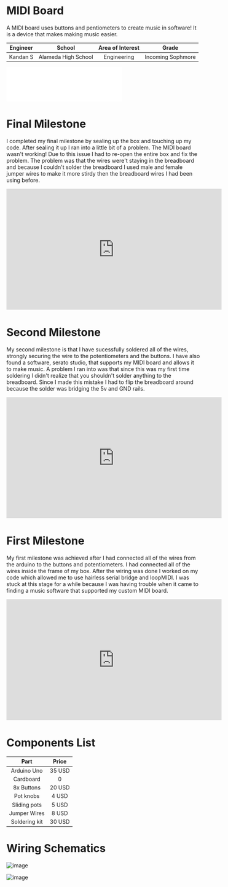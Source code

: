 ﻿# MIDI Board
A MIDI board uses buttons and pentiometers to create music in software! It is a device that makes making music easier. 

| **Engineer** | **School** | **Area of Interest** | **Grade** |
|:--:|:--:|:--:|:--:|
| Kandan S | Alameda High School |  Engineering | Incoming Sophmore

![Headstone Image](https://github.com/BlueStampEng/BSE_Template_Portfolio/blob/4655d8c4b2f1d0fa5912511d0b39542520b9f88e/branding/BlueStamp-Engineering-Logo-White.png)
  
# Final Milestone

I completed my final milestone by sealing up the box and touching up my code. After sealing it up I ran into a little bit of a problem. The MIDI board wasn't working! Due to this issue I had to re-open the entire box and fix the problem. The problem was that the wires were't staying in the breadboard and because I couldn't solder the breadboard I used male and female jumper wires to make it more stirdy then the breadboard wires I had been using before. 

<iframe width="560" height="315" src="https://www.youtube.com/embed/D_xf1Oghi_4" title="YouTube video player" frameborder="0" allow="accelerometer; autoplay; clipboard-write; encrypted-media; gyroscope; picture-in-picture" allowfullscreen></iframe>

# Second Milestone

My second milestone is that I have sucessfully soldered all of the wires, strongly securing the wire to the potentiometers and the buttons. I have also found a software, serato studio, that supports my MIDI board and allows it to make music. A problem I ran into was that since this was my first time soldering I didn't realize that you shouldn't solder anything to the breadboard. Since I made this mistake I had to flip the breadboard around because the solder was bridging the 5v and GND rails.  

<iframe width="560" height="315" src="https://www.youtube.com/embed/xExX80YzJb4" title="YouTube video player" frameborder="0" allow="accelerometer; autoplay; clipboard-write; encrypted-media; gyroscope; picture-in-picture" allowfullscreen></iframe>

# First Milestone

My first milestone was achieved after I had connected all of the wires from the arduino to the buttons and potentiometers. I had connected all of the wires inside the frame of my box. After the wiring was done I worked on my code which allowed me to use hairless serial bridge and loopMIDI. I was stuck at this stage for a while because I was having trouble when it came to finding a music software that supported my custom MIDI board. 

<iframe width="560" height="315" src="https://www.youtube.com/embed/CZ3wmrp6F-4" title="YouTube video player" frameborder="0" allow="accelerometer; autoplay; clipboard-write; encrypted-media; gyroscope; picture-in-picture" allowfullscreen></iframe>

# Components List

| **Part** | **Price** |
|:--:|:--:|
| Arduino Uno  | 35 USD | 
| Cardboard    |    0   |
| 8x Buttons   | 20 USD |
| Pot knobs    |  4 USD |
| Sliding pots |  5 USD |
| Jumper Wires |  8 USD |
| Soldering kit| 30 USD |

# Wiring Schematics

![image](https://user-images.githubusercontent.com/108823939/180278053-93e02172-6698-4a62-ace0-b0fe671b476e.png)

![image](https://user-images.githubusercontent.com/108823939/180278002-d10516d2-9d54-4db1-86bb-54c768768d14.png)

